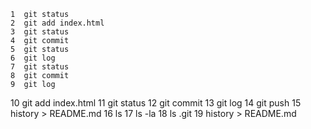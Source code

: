     1  git status
    2  git add index.html 
    3  git status
    4  git commit
    5  git status
    6  git log
    7  git status
    8  git commit
    9  git log
   10  git add index.html 
   11  git status
   12  git commit
   13  git log
   14  git push
   15  history > README.md
   16  ls
   17  ls -la
   18  ls .git
   19  history > README.md
